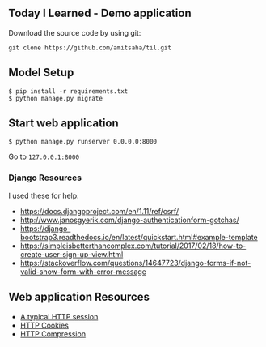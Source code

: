 ## Today I Learned - Demo application


Download the source code by using git:

```
git clone https://github.com/amitsaha/til.git
```

## Model Setup

```
$ pip install -r requirements.txt
$ python manage.py migrate
```

## Start web application

```
$ python manage.py runserver 0.0.0.0:8000
```

Go to `127.0.0.1:8000`

### Django Resources

I used these for help:

- https://docs.djangoproject.com/en/1.11/ref/csrf/
- http://www.janosgyerik.com/django-authenticationform-gotchas/
- https://django-bootstrap3.readthedocs.io/en/latest/quickstart.html#example-template
- https://simpleisbetterthancomplex.com/tutorial/2017/02/18/how-to-create-user-sign-up-view.html
- https://stackoverflow.com/questions/14647723/django-forms-if-not-valid-show-form-with-error-message


## Web application Resources

- [A typical HTTP session](https://developer.mozilla.org/en-US/docs/Web/HTTP/Session)
- [HTTP Cookies](https://developer.mozilla.org/en-US/docs/Web/HTTP/Cookies)
- [HTTP Compression](https://developer.mozilla.org/en-US/docs/Web/HTTP/Compression)

